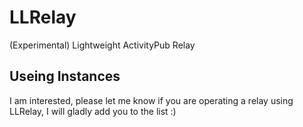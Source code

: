 # LLRelay
(Experimental) Lightweight ActivityPub Relay
## Useing Instances
I am interested, please let me know if you are operating a relay using LLRelay, I will gladly add you to the list :)

<!-- * relay.misskey.rest (MisskeyRest Relayは一応負荷の検証用に建てる予定ではある) -->
